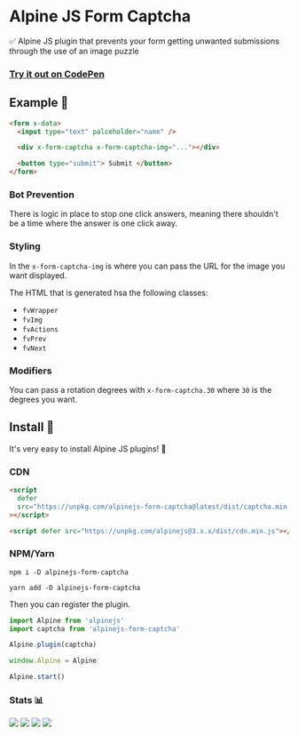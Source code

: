 # Alpine JS Form Captcha

✅ Alpine JS plugin that prevents your form getting unwanted submissions through the use of an image puzzle

### [Try it out on CodePen](https://codepen.io/markmead/full/abYpZbj)

## Example 👀

```html
<form x-data>
  <input type="text" palceholder="name" />

  <div x-form-captcha x-form-captcha-img="..."></div>

  <button type="submit"> Submit </button>
</form>
```

### Bot Prevention

There is logic in place to stop one click answers, meaning there shouldn't be a time where the answer is one click away.

### Styling

In the `x-form-captcha-img` is where you can pass the URL for the image you want displayed.

The HTML that is generated hsa the following classes:

- `fvWrapper`
- `fvImg`
- `fvActions`
- `fvPrev`
- `fvNext`

### Modifiers

You can pass a rotation degrees with `x-form-captcha.30` where `30` is the degrees you want.

## Install 🌟

It's very easy to install Alpine JS plugins! 🙌

### CDN

```html
<script
  defer
  src="https://unpkg.com/alpinejs-form-captcha@latest/dist/captcha.min.js"
></script>

<script defer src="https://unpkg.com/alpinejs@3.x.x/dist/cdn.min.js"></script>
```

### NPM/Yarn

```shell
npm i -D alpinejs-form-captcha

yarn add -D alpinejs-form-captcha
```

Then you can register the plugin.

```js
import Alpine from 'alpinejs'
import captcha from 'alpinejs-form-captcha'

Alpine.plugin(captcha)

window.Alpine = Alpine

Alpine.start()
```

### Stats 📊

![](https://img.shields.io/bundlephobia/min/alpinejs-form-captcha)
![](https://img.shields.io/npm/v/alpinejs-form-captcha)
![](https://img.shields.io/npm/dt/alpinejs-form-captcha)
![](https://img.shields.io/github/license/markmead/alpinejs-form-captcha)
